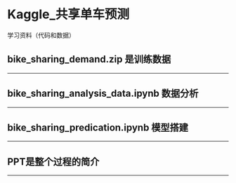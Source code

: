 # Kaggle_共享单车预测
学习资料（代码和数据）

## bike_sharing_demand.zip 是训练数据

---
## bike_sharing_analysis_data.ipynb 数据分析

---
## bike_sharing_predication.ipynb 模型搭建

---
## PPT是整个过程的简介

----
